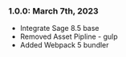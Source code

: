 ### 1.0.0: March 7th, 2023
* Integrate Sage 8.5 base
* Removed Asset Pipline - gulp
* Added Webpack 5 bundler
